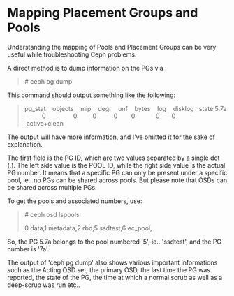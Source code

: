 # Mapping Placement Groups and Pools

<!--more-->
Understanding the mapping of Pools and Placement Groups can be very useful while troubleshooting Ceph problems.

A direct method is to dump information on the PGs via :

> \# ceph pg dump

This command should output something like the following:

> pg\_stat    objects    mip    degr    unf    bytes    log    disklog   state 5.7a           0                0         0          0        0            0       0            active+clean

The output will have more information, and I've omitted it for the sake of explanation.

The first field is the PG ID, which are two values separated by a single dot (.). The left side value is the POOL ID, while the right side value is the actual PG number. It means that a specific PG can only be present under a specific pool, ie.. no PGs can be shared across pools. But please note that OSDs can be shared across multiple PGs.

To get the pools and associated numbers, use:

> \# ceph osd lspools
>
> 0 data,1 metadata,2 rbd,5 ssdtest,6 ec\_pool,

So, the PG 5.7a belongs to the pool numbered '5', ie.. 'ssdtest', and the PG number is '7a'.

The output of 'ceph pg dump' also shows various important informations such as the Acting OSD set, the primary OSD, the last time the PG was reported, the state of the PG, the time at which a normal scrub as well as a deep-scrub was run etc..

